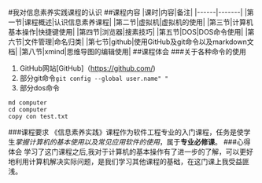 #我对信息素养实践课程的认识
##课程内容
|课时|内容|备注|
|------|-------|
|第一节|课程概述|认识信息素养课程|
|第二节|虚拟机|虚拟机的使用|
|第三节|计算机基本操作|快捷键使用|
|第四节|浏览器|搜素技巧|
|第五节|DOS|DOS命令使用|
|第六节|文件管理|命名归类|
|第七节|github|使用GitHub及git命令以及markdown文档|
|第八节|xmind|思维导图的编辑使用|
##课程体会
###关于各种命令的使用
1. GitHub网站[GitHub]（https://github.com/)
2. 部分git命令`git config --global user.name" "`
3. 部分dos命令
```
md computer
cd computer
copy con test.txt
```
###课程要求
《信息素养实践》课程作为软件工程专业的入门课程，任务是使学生*掌握计算机的基本使用以及常见应用软件的使用*，属于**专业必修课**。
###心得体会
学习了这门课程之后,我对于计算机的基本操作有了进一步的了解，可以更好地利用计算机解决实际问题，是我们学习其他课程的基础，在这门课上我受益匪浅。